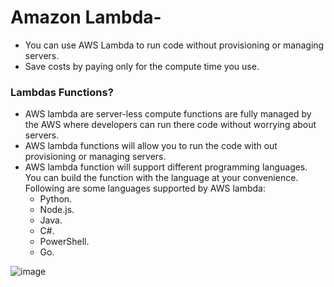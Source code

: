 # Amazon Lambda-
- You can use AWS Lambda to run code without provisioning or managing servers.
- Save costs by paying only for the compute time you use.

### Lambdas Functions?
- AWS lambda are server-less compute functions are fully managed by the AWS where developers can run there code without worrying about servers.
- AWS lambda functions will allow you to run the code with out provisioning or managing servers.
- AWS lambda function will support different programming languages. You can build the function with the language at your convenience. Following are some languages supported by AWS lambda:
  - Python.
  - Node.js.
  - Java.
  - C#.
  - PowerShell.
  - Go.

 ![image](https://github.com/user-attachments/assets/609f32f7-e426-4214-a723-0b150b23c5dd)





